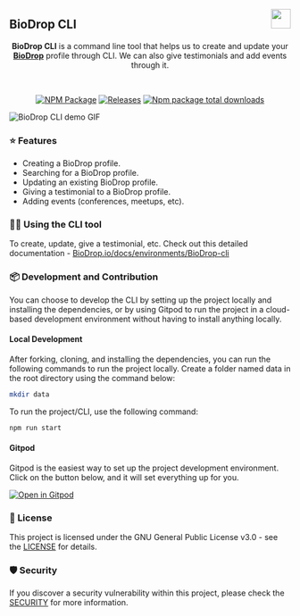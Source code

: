 <img align="right" src="https://user-images.githubusercontent.com/51878265/186825286-499db16b-5b95-488d-b6d5-09d44521b890.png" height="35px"> <h2>BioDrop CLI </h2>

<div align="center">

**BioDrop CLI** is a command line tool that helps us to create and update your **[BioDrop](https://github.com/EddieHubCommunity/BioDrop)** profile through CLI. We can also give testimonials and add events through it.

<br>
  
[![NPM Package](https://github.com/Pradumnasaraf/BioDrop-CLI/actions/workflows/publish.yml/badge.svg)](https://github.com/Pradumnasaraf/BioDrop-CLI/actions/workflows/publish.yml) 
[![Releases](https://github.com/Pradumnasaraf/BioDrop-CLI/actions/workflows/releases.yml/badge.svg)](https://github.com/Pradumnasaraf/BioDrop-CLI/actions/workflows/releases.yml) 
[![Npm package total downloads](https://badgen.net/npm/dt/biodrop-cli)](https://npmjs.com/package/biodrop-cli)

</div>

![BioDrop CLI demo GIF](https://user-images.githubusercontent.com/51878265/226284599-5702dfd2-0825-471f-a693-8a216c2d7cfe.gif)

### ⭐️ Features

- Creating a BioDrop profile.
- Searching for a BioDrop profile.
- Updating an existing BioDrop profile.
- Giving a testimonial to a BioDrop profile.
- Adding events (conferences, meetups, etc).

### 👨‍💻 Using the CLI tool

To create, update, give a testimonial, etc. Check out this detailed documentation - [BioDrop.io/docs/environments/BioDrop-cli](https://BioDrop.io/docs/environments/BioDrop-cli)

### 📦 Development and Contribution

You can choose to develop the CLI by setting up the project locally and installing the dependencies, or by using Gitpod to run the project in a cloud-based development environment without having to install anything locally.

#### Local Development

After forking, cloning, and installing the dependencies, you can run the following commands to run the project locally. Create a folder named data in the root directory using the command below:

```bash
mkdir data
```

To run the project/CLI, use the following command:

```bash
npm run start
```

#### Gitpod

Gitpod is the easiest way to set up the project development environment. Click on the button below, and it will set everything up for you.

[![Open in Gitpod](https://gitpod.io/button/open-in-gitpod.svg)](https://gitpod.io/#https://github.com/Pradumnasaraf/BioDrop-CLI)

### 📝 License

This project is licensed under the GNU General Public License v3.0 - see the [LICENSE](LICENSE) for details.

### 🛡 Security

If you discover a security vulnerability within this project, please check the [SECURITY](SECURITY.md) for more information.
